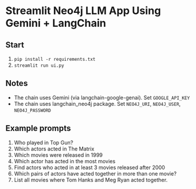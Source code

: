# Streamlit Neo4j LLM App Using Gemini + LangChain

## Start

1. `pip install -r requirements.txt`
2. `streamlit run ui.py`

## Notes

- The chain uses Gemini (via langchain-google-genai). Set `GOOGLE_API_KEY`
- The chain uses langchain_neo4j package. Set `NEO4J_URI`, `NEO4J_USER`, `NEO4J_PASSWORD`

## Example prompts

1. Who played in Top Gun?
2. Which actors acted in The Matrix
3. Which movies were released in 1999
4. Which actor has acted in the most movies
5. Find actors who acted in at least 3 movies released after 2000
6. Which pairs of actors have acted together in more than one movie?
7. List all movies where Tom Hanks and Meg Ryan acted together.
